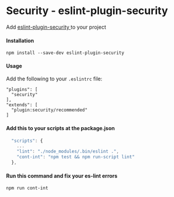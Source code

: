 # Security - eslint-plugin-security

Add [eslint-plugin-security ](https://github.com/nodesecurity/eslint-plugin-security)to your project

#### Installation

`npm install --save-dev eslint-plugin-security`

#### Usage

Add the following to your `.eslintrc` file:

```text
"plugins": [
  "security"
],
"extends": [
  "plugin:security/recommended"
]
```

#### Add this to your scripts at the package.json

```javascript
  "scripts": {
    ...
    "lint": "./node_modules/.bin/eslint .",
    "cont-int": "npm test && npm run-script lint"
  },
```

#### Run this command and fix your es-lint errors

```bash
npm run cont-int
```

